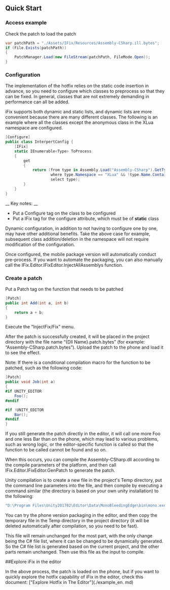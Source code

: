 ﻿## Quick Start

### Access example

Check the patch to load the patch

~~~csharp
var patchPath = "./Assets/IFix/Resources/Assembly-CSharp.ill.bytes";
if (File.Exists(patchPath))
{
    PatchManager.Load(new FileStream(patchPath, FileMode.Open));
}
~~~

### Configuration

The implementation of the hotfix relies on the static code insertion in advance, so you need to configure which classes to preprocess so that they can be fixed. In general, classes that are not extremely demanding in performance can all be added.

iFix supports both dynamic and static lists, and dynamic lists are more convenient because there are many different classes. The following is an example where all the classes except the anonymous class in the XLua namespace are configured.

~~~csharp
[Configure]
public class InterpertConfig {
    [IFix]
    static IEnumerable<Type> ToProcess
    {
        get
        {
            return (from type in Assembly.Load("Assembly-CSharp").GetTypes()
                    where type.Namespace == "XLua" && !type.Name.Contains("<")
                    select type);
        }
    }
}
~~~

__ Key notes: __

* Put a Configure tag on the class to be configured
* Put a IFix tag for the configure attribute, which must be of __static__ class

Dynamic configuration, in addition to not having to configure one by one, may have other additional benefits. Take the above case for example, subsequent class addition/deletion in the namespace will not require modification of the configuration.

Once configured, the mobile package version will automatically conduct pre-process. If you want to automate the packaging, you can also manually call the IFix.Editor.IFixEditor.InjectAllAssemblys function.

### Create a patch

Put a Patch tag on the function that needs to be patched

~~~csharp
[Patch]
public int Add(int a, int b)
{
    return a + b;
}
~~~

Execute the "InjectFix/Fix" menu.

After the patch is successfully created, it will be placed in the project directory with the file name “{Dll Name}.patch.bytes” (for example: “Assembly-CSharp.patch.bytes”). Upload the patch to the phone and load it to see the effect.

Note: If there is a conditional compilation macro for the function to be patched, such as the following code:

~~~csharp
[Patch]
public void Job(int a)
{
#if UNITY_EDITOR
    Foo();
#endif

#if !UNITY_EDITOR
    Bar();
#endif
}
~~~

If you still generate the patch directly in the editor, it will call one more Foo and one less Bar than on the phone, which may lead to various problems, such as wrong logic, or the editor-specific function is called so that the function to be called cannot be found and so on.

When this occurs, you can compile the Assembly-CSharp.dll according to the compile parameters of the platform, and then call IFix.Editor.IFixEditor.GenPatch to generate the patch.

Unity compilation is to create a new file in the project's Temp directory, put the command line parameters into the file, and then compile by executing a command similar (the directory is based on your own unity installation) to the following:

~~~bash
"D:\Program Files\Unity201702\Editor\Data\MonoBleedingEdge\bin\mono.exe" "D:\Program Files\Unity201702\Editor\Data\MonoBleedingEdge\lib\mono\4.5\mcs.exe"  @Temp/UnityTempFile-55a959adddae39f4aaa18507dd165989
~~~

You can try the phone version packaging in the editor, and then copy the temporary file in the Temp directory in the project directory (it will be deleted automatically after compilation, so you need to be fast).

This file will remain unchanged for the most part, with the only change being the C# file list, where it can be changed to be dynamically generated. So the C# file list is generated based on the current project, and the other parts remain unchanged. Then use this file as the input to compile.

##Explore iFix in the editor

In the above process, the patch is loaded on the phone, but if you want to quickly explore the hotfix capability of iFix in the editor, check this document: ["Explore Hotfix in The Editor"](./example_en. md)


